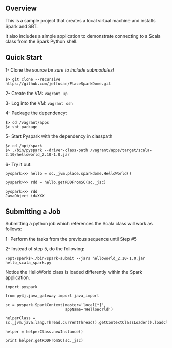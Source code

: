 ## Overview

This is a sample project that creates a local virtual machine and installs Spark and SBT.

It also includes a simple application to demonstrate connecting to a Scala class from the Spark Python shell.

## Quick Start

1- Clone the source *be sure to include submodules!*

```
$> git clone --recursive https://github.com/jeffusan/PlaceSparkDome.git
```

2- Create the VM: ```vagrant up```

3- Log into the VM: ```vagrant ssh```

4- Package the dependency:

```
$> cd /vagrant/apps
$> sbt package
```

5- Start Pyspark with the dependency in classpath

```
$> cd /opt/spark
$> ./bin/pyspark --driver-class-path /vagrant/apps/target/scala-2.10/helloworld_2.10-1.0.jar
```

6- Try it out:

```
pyspark>>> hello = sc._jvm.place.sparkdome.HelloWorld()

pyspark>>> rdd = hello.getRDDFromSC(sc._jsc)

pyspark>>> rdd
JavaObject id=XXX
```

## Submitting a Job

Submitting a python job which references the Scala class will work as follows:

1- Perform the tasks from the previous sequence until Step #5

2- Instead of step 5, do the following:

```
/opt/spark$>./bin/spark-submit --jars helloworld_2.10-1.0.jar hello_scala_spark.py
```

Notice the HelloWorld class is loaded differently within the Spark application.

```
import pyspark

from py4j.java_gateway import java_import

sc = pyspark.SparkContext(master='local[*]',
                          appName='HelloWorld')

helperClass = sc._jvm.java.lang.Thread.currentThread().getContextClassLoader().loadClass("place.sparkdome.HelloWorld")

helper = helperClass.newInstance()

print helper.getRDDFromSC(sc._jsc)
```
